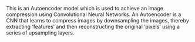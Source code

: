 This is an Autoencoder model which is used to achieve an image compression using Convolutional Neural Networks. An Autoencoder is a CNN that learns to compress images by downsampling the images, thereby extracting ‘features’ and then reconstructing the original ‘pixels’ using a series of upsampling layers.
